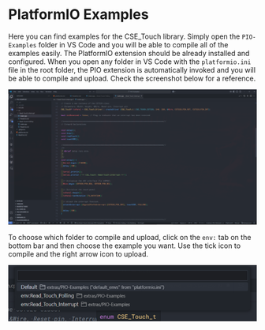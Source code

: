 

# PlatformIO Examples

Here you can find examples for the CSE_Touch library. Simply open the `PIO-Examples` folder in VS Code and you will be able to compile all of the examples easily. The PlatformIO extension should be already installed and configured. When you open any folder in VS Code with the `platformio.ini` file in the root folder, the PIO extension is automatically invoked and you will be able to compile and upload. Check the screenshot below for a reference.

![Examples opened in VS Code and PlatformIO](/docs/images/exaples-opened-in-platformio-1.png)

To choose which folder to compile and upload, click on the `env:` tab on the bottom bar and then choose the example you want. Use the tick icon to compile and the right arrow icon to upload.

![Choose the example](/docs/images/choose-the-examples-1.png)
